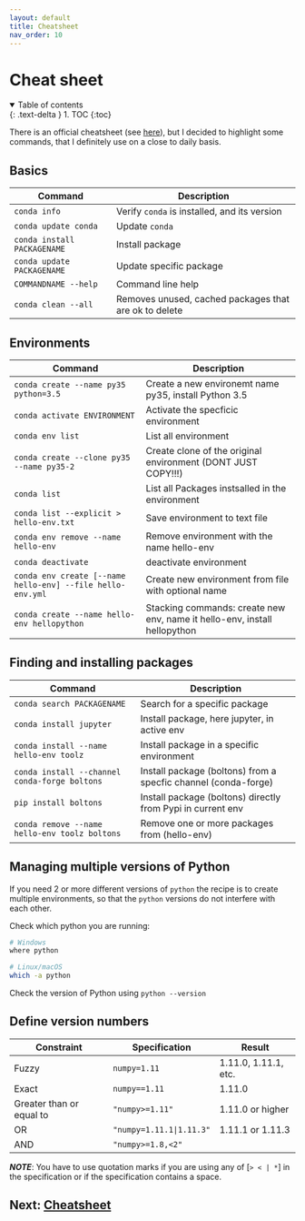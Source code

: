 ```yaml
---
layout: default
title: Cheatsheet
nav_order: 10
---
```


# Cheat sheet

<details open markdown="block">
  <summary>
    Table of contents
  </summary>
  {: .text-delta }
1. TOC
{:toc}
</details>


There is an official cheatsheet (see
[here](https://docs.conda.io/projects/conda/en/4.6.0/_downloads/52a95608c49671267e40c689e0bc00ca/conda-cheatsheet.pdf)),
but I decided to highlight some commands, that I definitely use on a close to 
daily basis.

## Basics

| Command                     | Description                                           |
| --------------------------- | ----------------------------------------------------- |
| `conda info`                | Verify `conda` is installed, and its version          |
| `conda update conda`        | Update `conda`                                        |
| `conda install PACKAGENAME` | Install package                                       |
| `conda update PACKAGENAME`  | Update specific package                               |
| `COMMANDNAME --help`        | Command line help                                     |
| `conda clean --all`         | Removes unused, cached packages that are ok to delete |


## Environments

| Command                                                    | Description                                                               |
| ---------------------------------------------------------- | ------------------------------------------------------------------------- |
| `conda create --name py35 python=3.5`                      | Create a new environemt name py35, install Python 3.5                     |
| `conda activate ENVIRONMENT`                               | Activate the specficic environment                                        |
| `conda env list`                                           | List all environment                                                      |
| `conda create --clone py35 --name py35-2`                  | Create clone of the original environment (DONT JUST COPY!!!)              |
| `conda list`                                               | List all Packages instsalled in the environment                           |
| `conda list --explicit > hello-env.txt`                    | Save environment to text file                                             |
| `conda env remove --name hello-env`                        | Remove environment with the name hello-env                                |
| `conda deactivate`                                         | deactivate environment                                                    |
| `conda env create [--name hello-env] --file hello-env.yml` | Create new environment from file with optional name                       |
| `conda create --name hello-env hellopython`                | Stacking commands: create new env, name it hello-env, install hellopython |


## Finding and installing packages

| Command                                       | Description                                                    |
| --------------------------------------------- | -------------------------------------------------------------- |
| `conda search PACKAGENAME`                    | Search for a specific package                                  |
| `conda install jupyter`                       | Install package, here jupyter, in active env                   |
| `conda install --name hello-env toolz`        | Install package in a specific environment                      |
| `conda install --channel conda-forge boltons` | Install package (boltons) from a specfic channel (conda-forge) |
| `pip install boltons`                         | Install package (boltons) directly from Pypi in current env    |
| `conda remove --name hello-env toolz boltons` | Remove one or more packages from (hello-env)                   |

## Managing multiple versions of Python

If you need 2 or more different versions of `python` the recipe is to create
multiple environments, so that the `python` versions do not interfere with each
other.

Check which python you are running:
```bash
# Windows
where python

# Linux/macOS
which -a python
```

Check the version of Python using `python --version`


## Define version numbers

| Constraint               | Specification          | Result               |
| ------------------------ | ---------------------- | -------------------- |
| Fuzzy                    | `numpy=1.11`           | 1.11.0, 1.11.1, etc. |
| Exact                    | `numpy==1.11`          | 1.11.0               |
| Greater than or equal to | `"numpy>=1.11"`          | 1.11.0 or higher     |
| OR                       | `"numpy=1.11.1\|1.11.3"` | 1.11.1 or 1.11.3     |
| AND                      | `"numpy>=1.8,<2"`        |                      |

***NOTE***: You have to use quotation marks if you are using any of [`> < | *`]
in the specification or if the specification contains a space.


## Next: [Cheatsheet](cheatsheet.md)
